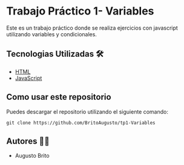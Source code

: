 # Trabajo Práctico 1- Variables

Este es un trabajo práctico donde se realiza ejercicios con javascript utilizando variables y condicionales.

## Tecnologias Utilizadas 🛠️

- [HTML]([https://getbootstrap.com/](https://developer.mozilla.org/en-US/docs/Web/HTML))
- [JavaScript](https://developer.mozilla.org/en-US/docs/Web/JavaScript)

## Como usar este repositorio

Puedes descargar el repositorio utilizando el siguiente comando: 

`git clone https://github.com/BritoAugusto/tp1-Variables`

## Autores 🧑‍💻

- Augusto Brito
